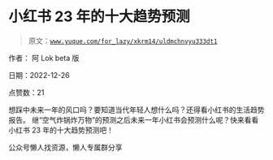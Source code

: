 # 小红书 23 年的十大趋势预测

> 原文：[`www.yuque.com/for_lazy/xkrm14/uldmchnvyu333dt1`](https://www.yuque.com/for_lazy/xkrm14/uldmchnvyu333dt1)



作者： 阿 Lok beta 版



日期：2022-12-26



点赞数：21

<ne-card data-card-name="hr" data-card-type="block" id="hXa1q" data-event-boundary="card">

想踩中未来一年的风口吗？要知道当代年轻人想什么吗？还得看小红书的生活趋势报告。 继“空气炸锅炸万物”的预测之后未来一年小红书会预测什么呢？快来看看小红书 23 年的十大趋势预测吧！

<ne-card data-card-name="hr" data-card-type="block" id="FGxaW" data-event-boundary="card">

公众号懒人找资源，懒人专属群分享

</ne-card></ne-card>